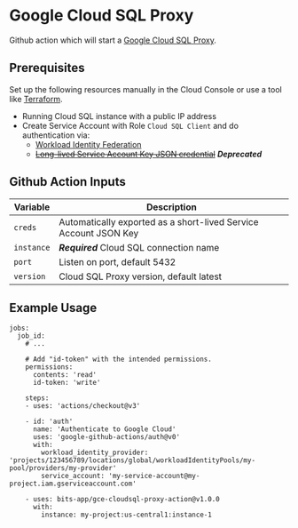 # Google Cloud SQL Proxy

Github action which will start a [Google Cloud SQL Proxy](https://cloud.google.com/sql/docs/postgres/sql-proxy). 

## Prerequisites

Set up the following resources manually in the Cloud Console 
or use a tool like [Terraform](https://www.terraform.io).

- Running Cloud SQL instance with a public IP address
- Create Service Account with Role `Cloud SQL Client` and do authentication via:
  - [Workload Identity Federation](https://github.com/google-github-actions/auth#with-workload-identity-federation) 
  - ~~[Long-lived Service Account Key JSON credential](https://github.com/google-github-actions/auth#authenticating-via-service-account-key-json)~~  ***Deprecated***


## Github Action Inputs

| Variable                         | Description                                                                 |
|----------------------------------|-----------------------------------------------------------------------------|
| `creds`                          | Automatically exported as a short-lived Service Account JSON Key            |
| `instance`                       | ***Required*** Cloud SQL connection name                                    |
| `port`                           | Listen on port, default 5432                                                |
| `version`                        | Cloud SQL Proxy version, default latest                                     |


## Example Usage

```
jobs:
  job_id:
    # ...

    # Add "id-token" with the intended permissions.
    permissions:
      contents: 'read'
      id-token: 'write'

    steps:
    - uses: 'actions/checkout@v3'

    - id: 'auth'
      name: 'Authenticate to Google Cloud'
      uses: 'google-github-actions/auth@v0'
      with:
        workload_identity_provider: 'projects/123456789/locations/global/workloadIdentityPools/my-pool/providers/my-provider'
        service_account: 'my-service-account@my-project.iam.gserviceaccount.com'

    - uses: bits-app/gce-cloudsql-proxy-action@v1.0.0
      with:
        instance: my-project:us-central1:instance-1
```

